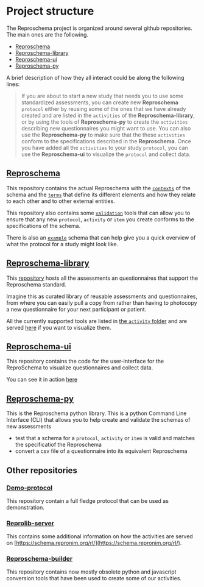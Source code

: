# Project structure

The Reproschema project is organized around several github repositories. The main ones are the following.

- [Reproschema](https://github.com/ReproNim/reproschema)
- [Reproschema-library](https://github.com/ReproNim/reproschema-library)
- [Reproschema-ui](https://github.com/ReproNim/reproschema-ui)
- [Reproschema-py](https://github.com/ReproNim/reproschema-py)

A brief description of how they all interact could be along the following lines:

>If you are about to start a new study that needs you to use some standardized assessments, you can create new **Reproschema** `protocol` either by reusing some of the ones that we have already created and are listed in the `activities` of the **Reproschema-library**, or by using the tools of **Reproschema-py** to create the `activities` describing new questionnaires you might want to use. You can also use the **Reproschema-py** to make sure that the these `activities` conform to the specifications described in the **Reproschema**. Once you have added all the `activities` to your study `protocol`, you can use the **Reproschema-ui** to visualize the `protocol` and collect data.

## [Reproschema](https://github.com/ReproNim/reproschema)

This repository contains the actual Reproschema with the [`contexts`](https://github.com/ReproNim/reproschema/tree/master/contexts) of the schema and the [`terms`](https://github.com/ReproNim/reproschema/tree/master/terms) that define its different elements and how they relate to each other and to other external entities.

This repository also contains some [`validation`](https://github.com/ReproNim/reproschema/tree/master/validation) tools that can allow you to ensure that any new `protocol`, `activity` or `item` you create conforms to the specifications of the schema. 

There is also an [`example`](https://github.com/ReproNim/reproschema/tree/master/example) schema that can help give you a quick overview of what the protocol for a study might look like.

## [Reproschema-library](https://github.com/ReproNim/reproschema-library)

This [repository](https://github.com/ReproNim/reproschema-library) hosts all the assessments an questionnaires that support the Reproschema standard.

Imagine this as curated library of reusable assessments and questionnaires, from where you can easily pull a copy from rather than having to photocopy a new questionnaire for your next participant or patient.

All the currently supported tools are listed in [the `activity` folder](https://github.com/ReproNim/reproschema-library/tree/master/activities) and are served [here](https://schema.repronim.org/rl/) if you want to visualize them.

## [Reproschema-ui](https://github.com/ReproNim/reproschema-ui)

This repository contains the code for the user-interface for the ReproSchema to visualize questionnaires and collect data.

You can see it in action [here](https://schema.repronim.org/ui/)

## [Reproschema-py](https://github.com/ReproNim/reproschema-py)

This is the Reproschema python library. This is a python Command Line Interface (CLI) that allows you to help create and validate the schemas of new assessments

- test that a schema for a `protocol`, `activity` or `item` is valid and matches the specificatiof the Reproschema
- convert a csv file of a questionnaire into its equivalent Reproschema

## Other repositories

### [Demo-protocol](https://github.com/ReproNim/demo-protocol)

This repository contain a full fledge protocol that can be used as demonstration.

### [Reprolib-server](https://github.com/ReproNim/reprolib-server)

This contains some additional information on how the activities are served on [https://schema.repronim.org/rl/](https://schema.repronim.org/rl/).

### [Reproschema-builder](https://github.com/ReproNim/reproschema-builder)

This repository contains now mostly obsolete python and javascript conversion tools that have been used to create some of our activities.